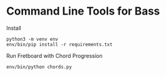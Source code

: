 # Command Line Tools for Bass

Install

    python3 -m venv env
    env/bin/pip install -r requirements.txt

Run Fretboard with Chord Progression

    env/bin/python chords.py
